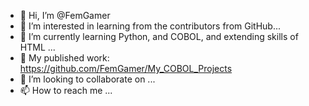 - 👋 Hi, I’m @FemGamer
- 👀 I’m interested in learning from the contributors from GitHub...
- 🌱 I’m currently learning Python, and COBOL, and extending skills of HTML ...
- 🍻 My published work: https://github.com/FemGamer/My_COBOL_Projects 
- 💞️ I’m looking to collaborate on ...
- 📫 How to reach me ...

<!---
FemGamer/FemGamer is a ✨ special ✨ repository because its `README.md` (this file) appears on your GitHub profile.
You can click the Preview link to take a look at your changes.
--->
